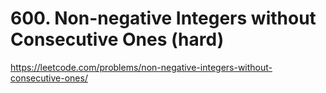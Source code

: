 # 600. Non-negative Integers without Consecutive Ones (hard)

https://leetcode.com/problems/non-negative-integers-without-consecutive-ones/

